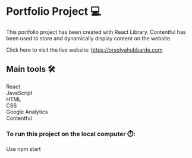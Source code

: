 # Portfolio Project :computer:

This portfolio project has been created with React Library. Contentful has been used to store and dynamically display content on the website.

Click here to visit the live website: https://orsolyahubbarde.com

## Main tools :hammer_and_wrench:

React\
JavaScript\
HTML\
CSS\
Google Analytics\
Contentful

### To run this project on the local computer :stopwatch::

Use npm start
